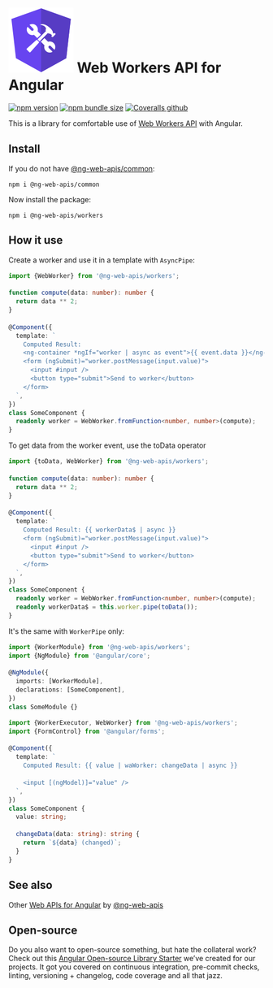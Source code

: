 # ![ng-web-apis logo](logo.svg) Web Workers API for Angular

[![npm version](https://img.shields.io/npm/v/@ng-web-apis/workers.svg)](https://npmjs.com/package/@ng-web-apis/workers)
[![npm bundle size](https://img.shields.io/bundlephobia/minzip/@ng-web-apis/workers)](https://bundlephobia.com/result?p=@ng-web-apis/workers)
[![Coveralls github](https://img.shields.io/coveralls/github/ng-web-apis/workers)](https://coveralls.io/github/ng-web-apis/workers?branch=master)

This is a library for comfortable use of
[Web Workers API](https://developer.mozilla.org/en-US/docs/Web/API/Web_Workers_API) with Angular.

## Install

If you do not have [@ng-web-apis/common](https://github.com/ng-web-apis/common):

```
npm i @ng-web-apis/common
```

Now install the package:

```
npm i @ng-web-apis/workers
```

## How it use

Create a worker and use it in a template with `AsyncPipe`:

```typescript
import {WebWorker} from '@ng-web-apis/workers';

function compute(data: number): number {
  return data ** 2;
}

@Component({
  template: `
    Computed Result:
    <ng-container *ngIf="worker | async as event">{{ event.data }}</ng-container>
    <form (ngSubmit)="worker.postMessage(input.value)">
      <input #input />
      <button type="submit">Send to worker</button>
    </form>
  `,
})
class SomeComponent {
  readonly worker = WebWorker.fromFunction<number, number>(compute);
}
```

To get data from the worker event, use the toData operator

```typescript
import {toData, WebWorker} from '@ng-web-apis/workers';

function compute(data: number): number {
  return data ** 2;
}

@Component({
  template: `
    Computed Result: {{ workerData$ | async }}
    <form (ngSubmit)="worker.postMessage(input.value)">
      <input #input />
      <button type="submit">Send to worker</button>
    </form>
  `,
})
class SomeComponent {
  readonly worker = WebWorker.fromFunction<number, number>(compute);
  readonly workerData$ = this.worker.pipe(toData());
}
```

It's the same with `WorkerPipe` only:

```typescript
import {WorkerModule} from '@ng-web-apis/workers';
import {NgModule} from '@angular/core';

@NgModule({
  imports: [WorkerModule],
  declarations: [SomeComponent],
})
class SomeModule {}
```

```typescript
import {WorkerExecutor, WebWorker} from '@ng-web-apis/workers';
import {FormControl} from '@angular/forms';

@Component({
  template: `
    Computed Result: {{ value | waWorker: changeData | async }}

    <input [(ngModel)]="value" />
  `,
})
class SomeComponent {
  value: string;

  changeData(data: string): string {
    return `${data} (changed)`;
  }
}
```

## See also

Other [Web APIs for Angular](https://ng-web-apis.github.io/) by [@ng-web-apis](https://github.com/ng-web-apis)

## Open-source

Do you also want to open-source something, but hate the collateral work? Check out this
[Angular Open-source Library Starter](https://github.com/TinkoffCreditSystems/angular-open-source-starter) we’ve created
for our projects. It got you covered on continuous integration, pre-commit checks, linting, versioning + changelog, code
coverage and all that jazz.
